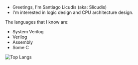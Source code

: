 - Greetings, I'm Santiago Licudis (aka: Slicudis)
- I'm interested in logic design and CPU architecture design.

The languages that I know are:
- System Verilog
- Verilog
- Assembly
- Some C

<!---
SLicudis/SLicudis is a ✨ special ✨ repository because its `README.md` (this file) appears on your GitHub profile.
You can click the Preview link to take a look at your changes.
--->
![Top Langs](https://github-readme-stats.vercel.app/api/top-langs/?username=slicudis&layout=compact)
